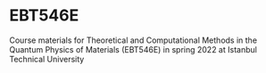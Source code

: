 # EBT546E
Course materials for Theoretical and Computational Methods in the Quantum Physics of Materials (EBT546E) in spring 2022 at Istanbul Technical University
